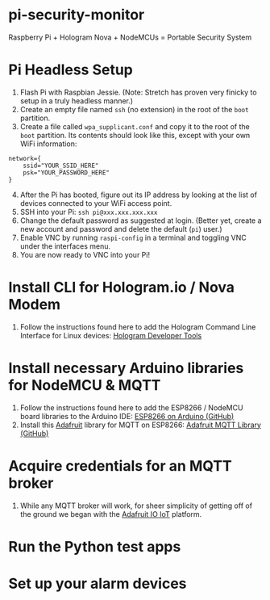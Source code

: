 # pi-security-monitor
Raspberry Pi + Hologram Nova + NodeMCUs = Portable Security System

# Pi Headless Setup
1. Flash Pi with Raspbian Jessie. (Note: Stretch has proven very finicky to setup in a truly headless manner.)
2. Create an empty file named `ssh` (no extension) in the root of the `boot` partition.
3. Create a file called `wpa_supplicant.conf` and copy it to the root of the `boot` partition. Its contents should look like this, except with your own WiFi information:
```
network={
	ssid="YOUR_SSID_HERE"
	psk="YOUR_PASSWORD_HERE"
}
```
4. After the Pi has booted, figure out its IP address by looking at the list of devices connected to your WiFi access point.
5. SSH into your Pi: `ssh pi@xxx.xxx.xxx.xxx`
6. Change the default password as suggested at login. (Better yet, create a new account and password and delete the default (`pi`) user.)
7. Enable VNC by running `raspi-config` in a terminal and toggling VNC under the interfaces menu.
8. You are now ready to VNC into your Pi!

# Install CLI for Hologram.io / Nova Modem
1. Follow the instructions found here to add the Hologram Command Line Interface for Linux devices: [Hologram Developer Tools](https://hologram.io/docs/guide/nova/developer-tools/)

# Install necessary Arduino libraries for NodeMCU & MQTT
1. Follow the instructions found here to add the ESP8266 / NodeMCU board libraries to the Arduino IDE: [ESP8266 on Arduino (GitHub)](https://github.com/esp8266/Arduino)
2. Install this [Adafruit](https://www.adafruit.com) library for MQTT on ESP8266: [Adafruit MQTT Library (GitHub)](https://github.com/adafruit/Adafruit_MQTT_Library)

# Acquire credentials for an MQTT broker
1. While any MQTT broker will work, for sheer simplicity of getting off of the ground we began with the [Adafruit IO IoT](https://io.adafruit.com) platform.

# Run the Python test apps

# Set up your alarm devices